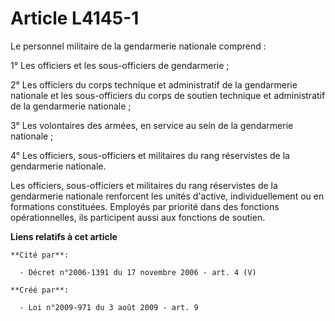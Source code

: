 # Article L4145-1

Le personnel militaire de la gendarmerie nationale comprend :

1° Les officiers et les sous-officiers de gendarmerie ;

2° Les officiers du corps technique et administratif de la gendarmerie nationale et les sous-officiers du corps de soutien
technique et administratif de la gendarmerie nationale ;

3° Les volontaires des armées, en service au sein de la gendarmerie nationale ;

4° Les officiers, sous-officiers et militaires du rang réservistes de la gendarmerie nationale.

Les officiers, sous-officiers et militaires du rang réservistes de la gendarmerie nationale renforcent les unités d'active,
individuellement ou en formations constituées. Employés par priorité dans des fonctions opérationnelles, ils participent
aussi aux fonctions de soutien.

**Liens relatifs à cet article**

	**Cité par**:

	  - Décret n°2006-1391 du 17 novembre 2006 - art. 4 (V)

	**Créé par**:

	  - Loi n°2009-971 du 3 août 2009 - art. 9
